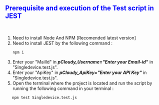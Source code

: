 **<font color ="Blue"><h2>Prerequisite and execution of the Test script in JEST</h2>**</font><br>

1. Need to install Node And NPM [Recomended latest version]
2. Need to install JEST by the following command : 
    ```bash 
    npm i
    ```
3. Enter your "MailId" in ***pCloudy_Username="Enter your Email-id"*** in "Singledevice.test.js".
4. Enter your "ApiKey" in ***pCloudy_ApiKey="Enter your API Key"*** in "Singledevice.test.js". 
5. Open the terminal where the project is located and run the script by running the following command in your terminal :
 ```bash 
    npm test Singledevice.test.js
``` 
       